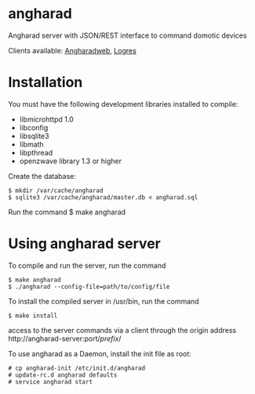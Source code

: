 angharad
========

Angharad server with JSON/REST interface to command domotic devices

Clients available: [Angharadweb](https://github.com/babelouest/angharadweb ), [Logres](https://github.com/babelouest/logres )

Installation
============

You must have the following development libraries installed to compile:
- libmicrohttpd 1.0
- libconfig
- libsqlite3
- libmath
- libpthread
- openzwave library 1.3 or higher

Create the database:
```shell
$ mkdir /var/cache/angharad
$ sqlite3 /var/cache/angharad/master.db < angharad.sql
```

Run the command 
$ make angharad

Using angharad server
=====================

To compile and run the server, run the command
```shell
$ make angharad
$ ./angharad --config-file=path/to/config/file
```

To install the compiled server in /usr/bin, run the command
```shell
$ make install
```

access to the server commands via a client through the origin address http://angharad-server:port/*prefix*/

To use angharad as a Daemon, install the init file as root:
```shell
# cp angharad-init /etc/init.d/angharad
# update-rc.d angharad defaults
# service angharad start
```
